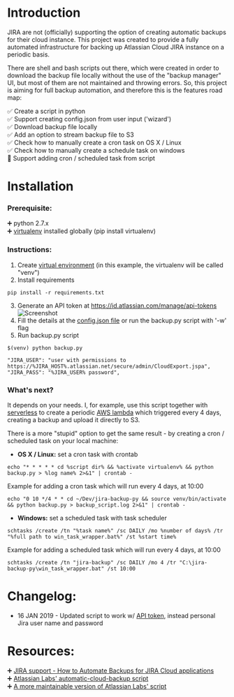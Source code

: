 # Introduction
JIRA are not (officially) supporting the option of creating automatic backups for their cloud instance.
This project was created to provide a fully automated infrastructure for backing up Atlassian Cloud JIRA instance on a periodic basis. 

There are shell and bash scripts out there, which were created in order to download the backup file locally without the use of the "backup manager" UI, 
but most of them are not maintained and throwing errors. So, this project is aiming for full backup automation, and therefore this is the features road map: 

:white_check_mark: Create a script in python  
:white_check_mark: Support creating config.json from user input ('wizard')   
:white_check_mark: Download backup file locally  
:white_check_mark: Add an option to stream backup file to S3  
:white_check_mark: Check how to manually create a cron task on OS X / Linux  
:white_check_mark: Check how to manually create a schedule task on windows  
:black_square_button: Support adding cron / scheduled task from script    

# Installation
### Prerequisite:  
:heavy_plus_sign: python 2.7.x  
:heavy_plus_sign: [virtualenv](https://pypi.org/project/virtualenv/) installed globally (pip install virtualenv)  

### Instructions:
1. Create [virtual environment](https://python-guide-cn.readthedocs.io/en/latest/dev/virtualenvs.html) (in this example, the virtualenv will be called "venv")  
2. Install requirements  
```
pip install -r requirements.txt
```  
3. Generate an API token at https://id.atlassian.com/manage/api-tokens  
![Screenshot](https://github.com/datreeio/jira-backup-py/tree/master/screenshots/atlassian-api-token.png)  
4. Fill the details at the [config.json file](https://github.com/datreeio/jira-backup-py/blob/master/config.json) or run the backup.py script with '-w' flag  
5. Run backup.py script  
```
$(venv) python backup.py 
```  

    "JIRA_USER": "user with permissions to https://%JIRA_HOST%.atlassian.net/secure/admin/CloudExport.jspa",
    "JIRA_PASS": "%JIRA_USER% password",

### What's next?
It depends on your needs. I, for example, use this script together with [serverless](https://serverless.com/) to create a periodic [AWS lambda](https://aws.amazon.com/lambda/) which triggered every 4 days, creating a backup and upload it directly to S3.  

There is a more "stupid" option to get the same result - by creating a cron / scheduled task on your local machine:  
* **OS X / Linux:** set a cron task with crontab 
``` 
echo "* * * * * cd %script dir% && %activate virtualenv% && python backup.py > %log name% 2>&1" | crontab -
```  
Example for adding a cron task which will run every 4 days, at 10:00  
```
echo "0 10 */4 * * cd ~/Dev/jira-backup-py && source venv/bin/activate && python backup.py > backup_script.log 2>&1" | crontab -
```  

* **Windows:** set a scheduled task with task scheduler  
``` 
schtasks /create /tn "%task name%" /sc DAILY /mo %number of days% /tr "%full path to win_task_wrapper.bat%" /st %start time%
```  
Example for adding a scheduled task which will run every 4 days, at 10:00  
``` 
schtasks /create /tn "jira-backup" /sc DAILY /mo 4 /tr "C:\jira-backup-py\win_task_wrapper.bat" /st 10:00
```  
# Changelog:
* 16 JAN 2019 - Updated script to work w/ [API token](https://confluence.atlassian.com/cloud/api-tokens-938839638.html), instead personal Jira user name and password  

# Resources:
:heavy_plus_sign: [JIRA support - How to Automate Backups for JIRA Cloud applications](https://confluence.atlassian.com/jirakb/how-to-automate-backups-for-jira-cloud-applications-779160659.html)  
:heavy_plus_sign: [Atlassian Labs' automatic-cloud-backup script](https://bitbucket.org/atlassianlabs/automatic-cloud-backup/src/d43ca5f33192e78b2e1869ab7c708bb32bfd7197/backup.ps1?at=master&fileviewer=file-view-default)  
:heavy_plus_sign: [A more maintainable version of Atlassian Labs' script](https://github.com/mattock/automatic-cloud-backup)  
